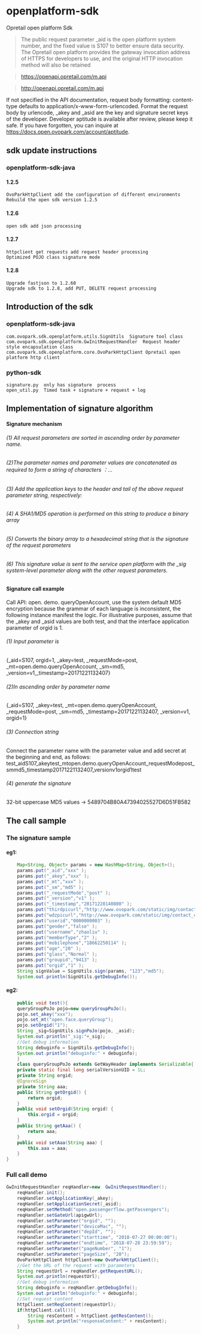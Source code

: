 # openplatform-sdk
Opretail open platform Sdk
>The public request parameter _aid is the open platform system number, and the fixed value is S107 to better ensure data security.
The Opretail open platform provides the gateway invocation address of HTTPS for developers to use, and the original HTTP invocation method will also be retained

>https://openapi.opretail.com/m.api

>http://openapi.opretail.com/m.api

If not specified in the API documentation, request body formatting: content-type defaults to application/x-www-form-urlencoded.
Format the request body by urlencode, _akey and _asid are the key and signature secret keys of the developer. Developer aptitude is available after review, please keep it safe. If you have forgotten, you can inquire at https://docs.open.ovopark.com/account/aptitude.
## sdk update instructions

### openplatform-sdk-java

#### 1.2.5
	OvoParkHttpClient add the configuration of different environments
	Rebuild the open sdk version 1.2.5
#### 1.2.6
	open sdk add json processing
#### 1.2.7
	httpclient get requests add request header processing
	Optimized POJO class signature mode
#### 1.2.8
	Upgrade fastjson to 1.2.60
	Upgrade sdk to 1.2.8, add PUT, DELETE request processing 

##  Introduction of the sdk
### openplatform-sdk-java
    com.ovopark.sdk.openplatform.utils.SignUtils  Signature tool class
    com.ovopark.sdk.openplatform.GwInitRequestHandler  Request header style encapsulation class
    com.ovopark.sdk.openplatform.core.OvoParkHttpClient Opretail open platform http client
### python-sdk
    signature.py  only has signature  process
    open_util.py  Timed task + signature + request + log

##  Implementation of signature algorithm
#### Signature mechanism 

###### (1)  All request parameters are sorted in ascending order by parameter name.
###### (2)The parameter names and parameter values are concatenated as required to form a string of characters ：<paramName1><paramValue1><paramName2><paramValue2>…
###### (3) Add the application keys to the header and tail of the above request parameter string, respectively: <secret><Request parameter string><secret>
###### (4) A SHA1/MD5 operation is performed on this string to produce a binary array
###### (5) Converts the binary array to a hexadecimal string that is the signature of the request parameters
###### (6) This signature value is sent to the service open platform with the _sig system-level parameter along with the other request parameters.

#### Signature call example

Call API: open. demo. queryOpenAccount, use the system default MD5 encryption because the grammar of each language is inconsistent, the following instance manifest the logic. For illustrative purposes, assume that the _akey and _asid values are both test, and that the interface application parameter of orgid is 1.
###### (1) Input parameter is
 {_aid=S107, orgid=1, _akey=test, _requestMode=post, _mt=open.demo.queryOpenAccount, _sm=md5, _version=v1,_timestamp=20171221132407}
###### (2)In ascending order by parameter name
{_aid=S107, _akey=test, _mt=open.demo.queryOpenAccount, _requestMode=post, _sm=md5, _timestamp=20171221132407, _version=v1, orgid=1}
###### (3) Connection string
Connect the parameter name with the parameter value and add secret at the beginning and end, as follows:  test_aidS107_akeytest_mtopen.demo.queryOpenAccount_requestModepost_smmd5_timestamp20171221132407_versionv1orgid1test
###### (4) generate the signature
32-bit uppercase MD5 values -> 5489704B80A47394025527D6D51FB582
## The call sample
### The signature sample
#### eg1:
```java
	Map<String, Object> params = new HashMap<String, Object>();
	params.put("_aid","xxx" );
	params.put("_akey","xxx" );
	params.put("_mt","xxx" );
	params.put("_sm","md5" );
	params.put("_requestMode","post" );
	params.put("_version","v1" );
	params.put("_timestamp","20171228140800" );
	params.put("thirdpicurl","http://www.ovopark.com/static/img/contact_company_member_00.923069c.jpg" );
	params.put("wdzpicurl","http://www.ovopark.com/static/img/contact_company_member_00.923069c.jpg" );
	params.put("userid","0000000003" );
	params.put("gender","false" );
	params.put("username","zhaoliu" );
	params.put("memberType","2" );
	params.put("mobilephone","18662250114" );
	params.put("age","20" );
	params.put("glass","Normal" );
	params.put("groupid","9413" );
	params.put("orgid","1" );
	String signValue = SignUtils.sign(params, "123","md5");
	System.out.println(SignUtils.getDebugInfo());
```
#### eg2:
```java
	public void test(){
	queryGroupPoJo pojo=new queryGroupPoJo();
	pojo.set_akey("xxx");
	pojo.set_mt("open.face.queryGroup");
	pojo.setOrgid("1");
	String _sig=SignUtils.signPoJo(pojo, _asid);
	System.out.println("_sig:"+_sig);
	//Get debug information
	String debuginfo = SignUtils.getDebugInfo();
	System.out.println("debuginfo:" + debuginfo);
	}
	class queryGroupPoJo extends GetWayHeader implements Serializable{
	private static final long serialVersionUID = 1L;
	private String orgid;
	@IgnoreSign
	private String aaa;
	public String getOrgid() {
		return orgid;
	}
	public void setOrgid(String orgid) {
		this.orgid = orgid;
	}
	public String getAaa() {
		return aaa;
	}
	public void setAaa(String aaa) {
		this.aaa = aaa;
	}
}
```
### Full call demo
```java
GwInitRequestHandler reqHandler=new  GwInitRequestHandler(); 
	reqHandler.init();
	reqHandler.setApplicationKey(_akey);
	reqHandler.setApplicationSecret(_asid);
	reqHandler.setMethod("open.passengerflow.getPassengers");
	reqHandler.setGateUrl(apigwUrl);
	reqHandler.setParameter("orgid", "");
	reqHandler.setParameter("deviceMac", "");
	reqHandler.setParameter("depId", "");
	reqHandler.setParameter("starttime", "2018-07-27 00:00:00");
	reqHandler.setParameter("endtime", "2018-07-28 23:59:59");
	reqHandler.setParameter("pageNumber", "1");
	reqHandler.setParameter("pageSize", "20");
	OvoParkHttpClient httpClient=new OvoParkHttpClient();
	//Get the URL of the request with parameters
	String requestUrl = reqHandler.getRequestURL();
	System.out.println(requestUrl);
	//Get debug information
	String debuginfo = reqHandler.getDebugInfo();
	System.out.println("debuginfo:" + debuginfo);
	//Set request content
	httpClient.setReqContent(requestUrl);
	if(httpClient.call()){
		String resContent = httpClient.getResContent();
		System.out.println("responseContent:" + resContent);
	}
```

